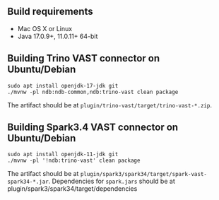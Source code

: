 ## Build requirements

* Mac OS X or Linux
* Java 17.0.9+, 11.0.11+ 64-bit


## Building Trino VAST connector on Ubuntu/Debian
```
sudo apt install openjdk-17-jdk git
./mvnw -pl ndb:ndb-common,ndb:trino-vast clean package
```
The artifact should be at `plugin/trino-vast/target/trino-vast-*.zip`.


## Building Spark3.4 VAST connector on Ubuntu/Debian
```
sudo apt install openjdk-11-jdk git
./mvnw -pl '!ndb:trino-vast' clean package
```
The artifact should be at `plugin/spark3/spark34/target/spark-vast-spark34-*.jar`. 
Dependencies for `spark.jars` should be at plugin/spark3/spark34/target/dependencies



